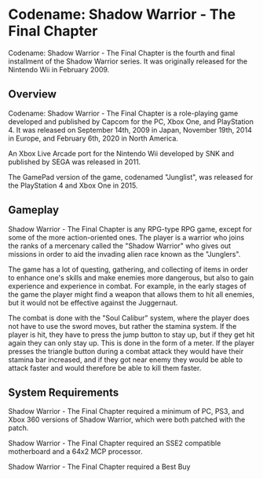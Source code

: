 # Codename: Shadow Warrior - The Final Chapter

Codename: Shadow Warrior - The Final Chapter is the fourth and final installment of the Shadow Warrior series. It was originally released for the Nintendo Wii in February 2009.

## Overview

Codename: Shadow Warrior - The Final Chapter is a role-playing game developed and published by Capcom for the PC, Xbox One, and PlayStation 4. It was released on September 14th, 2009 in Japan, November 19th, 2014 in Europe, and February 6th, 2020 in North America.

An Xbox Live Arcade port for the Nintendo Wii developed by SNK and published by SEGA was released in 2011.

The GamePad version of the game, codenamed "Junglist", was released for the PlayStation 4 and Xbox One in 2015.

## Gameplay

Shadow Warrior - The Final Chapter is any RPG-type RPG game, except for some of the more action-oriented ones. The player is a warrior who joins the ranks of a mercenary called the "Shadow Warrior" who gives out missions in order to aid the invading alien race known as the "Junglers".

The game has a lot of questing, gathering, and collecting of items in order to enhance one's skills and make enemies more dangerous, but also to gain experience and experience in combat. For example, in the early stages of the game the player might find a weapon that allows them to hit all enemies, but it would not be effective against the Juggernaut.

The combat is done with the "Soul Calibur" system, where the player does not have to use the sword moves, but rather the stamina system. If the player is hit, they have to press the jump button to stay up, but if they get hit again they can only stay up. This is done in the form of a meter. If the player presses the triangle button during a combat attack they would have their stamina bar increased, and if they got near enemy they would be able to attack faster and would therefore be able to kill them faster.

## System Requirements

Shadow Warrior - The Final Chapter required a minimum of PC, PS3, and Xbox 360 versions of Shadow Warrior, which were both patched with the patch.

Shadow Warrior - The Final Chapter required an SSE2 compatible motherboard and a 64x2 MCP processor.

Shadow Warrior - The Final Chapter required a Best Buy